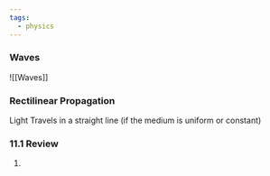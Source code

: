 ```yaml
---
tags:
  - physics
---
```

### Waves 
![[Waves]]


### Rectilinear Propagation
Light Travels in a straight line (if the medium is uniform or constant)

### 11.1 Review

1. 






